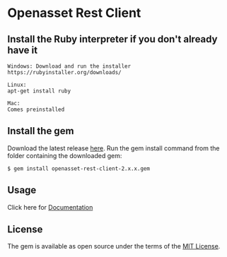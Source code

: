 # Openasset Rest Client

## Install the Ruby interpreter if you don't already have it

    Windows: Download and run the installer
    https://rubyinstaller.org/downloads/

    Linux:
    apt-get install ruby

    Mac:
    Comes preinstalled

## Install the gem

Download the latest release [here](https://github.com/axomic/openasset-rest-ruby/releases). Run the gem install command from the folder containing the downloaded gem:


    $ gem install openasset-rest-client-2.x.x.gem

## Usage

Click here for [Documentation](http://ruby-rest-docs.openasset.com/)


## License

The gem is available as open source under the terms of the [MIT License](http://opensource.org/licenses/MIT).
